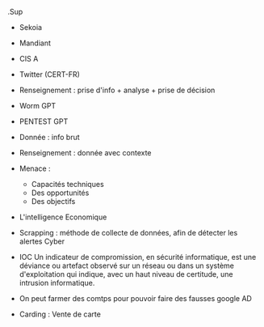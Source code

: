 .Sup

- Sekoia 
- Mandiant 
- CIS A
- Twitter (CERT-FR)

- Renseignement : prise d'info + analyse + prise de décision
- Worm GPT
- PENTEST GPT 

- Donnée : info brut 	
- Renseignement : donnée avec contexte 
- Menace :
	- Capacités techniques 
	- Des opportunités
	- Des objectifs 

- L'intelligence Economique

- Scrapping : méthode de collecte de données, afin de détecter les alertes Cyber

- IOC Un indicateur de compromission, en sécurité informatique, est une déviance ou artefact observé sur un réseau ou dans un système d'exploitation qui indique, avec un haut niveau de certitude, une intrusion informatique.

- On peut farmer des comtps pour pouvoir faire des fausses google AD

- Carding : Vente de carte 


